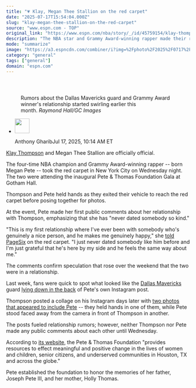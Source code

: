 ```yaml
---
title: "💗 Klay, Megan Thee Stallion on the red carpet"
date: "2025-07-17T15:54:04.000Z"
slug: "klay-megan-thee-stallion-on-the-red-carpet"
source: "www.espn.com - TOP"
original_link: "https://www.espn.com/nba/story/_/id/45759154/klay-thompson-megan-thee-stallion-confirm-relationship"
description: "The NBA star and Grammy Award-winning rapper made their red carpet debut at her inaugural Pete & Thomas Foundation Gala."
mode: "summarize"
image: "https://a3.espncdn.com/combiner/i?img=%2Fphoto%2F2025%2F0717%2Fr1520119_1296x729_16%2D9.jpg"
category: "general"
tags: ["general"]
domain: "espn.com"
---
```

<div id="readability-page-1" class="page"><section id="article-feed" data-behavior="author_overlay article_header_news_feed_item_meta article_legal_footer"><article data-id="45759154" data-behavior="story_scroll story_progress" data-src="/nba/story/_/id/45759154/klay-thompson-megan-thee-stallion-confirm-relationship"><div><header></header><figure><figcaption>Rumors about the Dallas Mavericks guard and Grammy Award winner's relationship started swirling earlier this month.&nbsp;<cite>Raymond Hall/GC Images</cite></figcaption></figure><div><div><ul><li><p><img src="https://a.espncdn.com/combiner/i?img=/i/columnists/espn_generic_m.jpg&amp;h=80&amp;w=80&amp;scale=crop" alt="" width="40" height="40"></p><p>Anthony Gharib<span>Jul 17, 2025, 10:14 AM ET</span></p></li></ul></div><p><a data-player-guid="3411530a-7ab7-e8dc-e4f1-65d59a559520" href="https://www.espn.com/nba/player/_/id/6475/klay-thompson">Klay Thompson</a> and Megan Thee Stallion are officially official.</p><p>The four-time NBA champion and Grammy Award-winning rapper -- born Megan Pete -- took the red carpet in New York City on Wednesday night. The two were attending the inaugural Pete &amp; Thomas Foundation Gala at Gotham Hall.</p><p>Thompson and Pete held hands as they exited their vehicle to reach the red carpet before posing together for photos.</p><p>At the event, Pete made her first public comments about her relationship with Thompson, emphasizing that she has "never dated somebody so kind."</p><p>"This is my first relationship where I've ever been with somebody who's genuinely a nice person, and he makes me genuinely happy," she <a href="https://pagesix.com/2025/07/16/celebrity-news/megan-thee-stallion-breaks-silence-on-klay-thompson-romance-at-inaugural-benefit-gala/">told PageSix</a> on the red carpet. "I just never dated somebody like him before and I'm just grateful that he's here by my side and he feels the same way about me."</p><p>The comments confirm speculation that rose over the weekend that the two were in a relationship.</p><p>Last week, fans were quick to spot what looked like the <a data-clubhouse-guid="f00d1f4e-4ce6-d581-466c-5b52531cf7ad" href="https://www.espn.com/nba/team/_/name/dal/dallas-mavericks">Dallas Mavericks</a> guard <a href="https://www.instagram.com/p/DL5JapwxZFx/?img_index=1">lying down in the back</a> of Pete's own Instagram post.</p><p>Thompson posted a collage on his Instagram days later with <a href="https://www.instagram.com/p/DMBkrYiRzlU/?img_index=1">two photos that appeared to include Pete</a> -- they held hands in one of them, while Pete stood faced away from the camera in front of Thompson in another.</p><p>The posts fueled relationship rumors; however, neither Thompson nor Pete made any public comments about each other until Wednesday.</p><p>According to <a href="https://www.peteandthomasfoundation.org/mission">its website</a>, the Pete &amp; Thomas Foundation "provides resources to effect meaningful and positive change in the lives of women and children, senior citizens, and underserved communities in Houston, TX and across the globe."</p><p>Pete established the foundation to honor the memories of her father, Joseph Pete III, and her mother, Holly Thomas.</p>
</div></div></article></section></div>